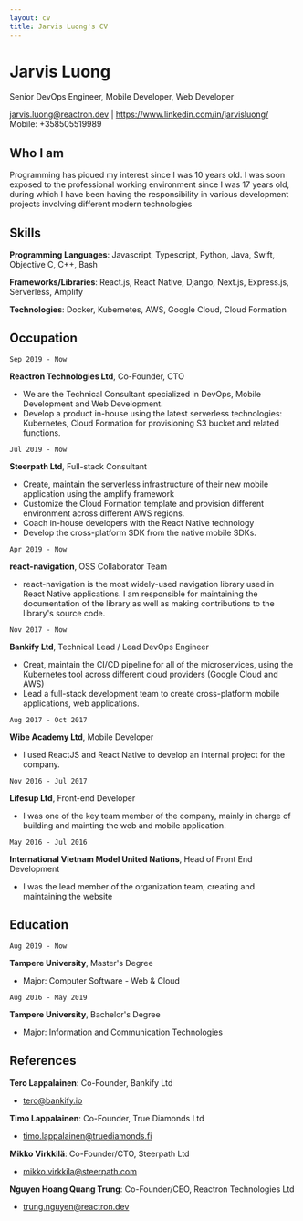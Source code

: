 ```yaml
---
layout: cv
title: Jarvis Luong's CV
---
```

# Jarvis Luong
Senior DevOps Engineer, Mobile Developer, Web Developer 

<div id="webaddress">
<a href="mailto:jarvis.luong@reactron.dev">jarvis.luong@reactron.dev</a>
| <a href="https://www.linkedin.com/in/jarvisluong/">https://www.linkedin.com/in/jarvisluong/</a>
</div>
<div id="webaddress">
Mobile: +358505519989
</div>


## Who I am

Programming has piqued my interest since I was 10 years old. I was soon exposed
to the professional working environment since I was 17 years old, during which I have been
having the responsibility in various development projects involving
different modern technologies

## Skills

__Programming Languages__: Javascript, Typescript, Python, Java, Swift, Objective
  C, C++, Bash

__Frameworks/Libraries__: React.js, React Native, Django, Next.js, Express.js,
  Serverless, Amplify

__Technologies__: Docker, Kubernetes, AWS, Google Cloud, Cloud Formation

## Occupation

`Sep 2019 - Now`

__Reactron Technologies Ltd__, Co-Founder, CTO

- We are the Technical Consultant specialized in DevOps, Mobile Development and Web Development.
- Develop a product in-house using the ​latest serverless technologies: Kubernetes, Cloud Formation for provisioning S3 bucket and related functions.

`Jul 2019 - Now`

__Steerpath Ltd__, Full-stack Consultant

- Create, maintain the serverless infrastructure of their new mobile
  application using the amplify framework
- Customize the Cloud Formation template and provision different environment across
  different AWS regions.
- Coach in-house developers with the React Native technology
- Develop the cross-platform SDK from the native mobile SDKs.

`Apr 2019 - Now`

__react-navigation__, OSS Collaborator Team

- react-navigation is the most widely-used navigation library used in React
  Native applications. I am responsible for maintaining the documentation of the
  library as well as making contributions to the library's source code.

`Nov 2017 - Now`

__Bankify Ltd__, Technical Lead / Lead DevOps Engineer

- Creat, maintain the CI/CD pipeline for all of the microservices, using the Kubernetes tool across different cloud providers (Google Cloud and AWS)
- Lead a full-stack development team to create cross-platform mobile applications, web applications.

`Aug 2017 - Oct 2017`

__Wibe Academy Ltd__, Mobile Developer

- I used ReactJS and React Native to develop an internal project for the
  company.

`Nov 2016 - Jul 2017`

__Lifesup Ltd__, Front-end Developer

- I was one of the key team member of the company, mainly in charge of building
  and mainting the web and mobile application.

`May 2016 - Jul 2016`

__International Vietnam Model United Nations__, Head of Front End Development

- I was the lead member of the organization team, creating and maintaining the website

## Education

`Aug 2019 - Now`

__Tampere University__, Master's Degree

- Major: Computer Software - Web & Cloud

`Aug 2016 - May 2019`

__Tampere University__, Bachelor's Degree

- Major: Information and Communication Technologies

## References

__Tero Lappalainen__: Co-Founder, Bankify Ltd

- tero@bankify.io

__Timo Lappalainen__: Co-Founder, True Diamonds Ltd

- timo.lappalainen@truediamonds.fi

__Mikko Virkkilä__: Co-Founder/CTO, Steerpath Ltd

- mikko.virkkila@steerpath.com

__Nguyen Hoang Quang Trung__: Co-Founder/CEO, Reactron Technologies Ltd

- trung.nguyen@reactron.dev
 
<!--## Awards

`2012`
President, *Royal Society*, London, UK

Associate, *French Academy of Science*, Paris, France



## Publications

<!-- A list is also available [online](http://scholar.google.co.uk/citations?user=LTOTl0YAAAAJ) -->

<!-- ### Journals

`1669`
Newton Sir I, De analysi per æquationes numero terminorum infinitas. 

`1669`
Lectiones opticæ.

etc. etc. etc.

### Patents

`2012` -->
<!-- Infinitesimal calculus for solutions to physics problems, [SMBC](http://www.techdirt.com/articles/20121011/09312820678/if-patents-had-been-around-time-newton.shtml) patent 001 -->






<!-- ### Footer

Last updated: May 2013 -->


